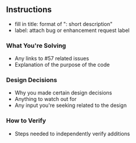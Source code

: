 ## Instructions

- fill in title: format of "<package name>: short description"
- label: attach bug or enhancement request label

### What You're Solving

- Any links to #57 related issues
- Explanation of the purpose of the code

### Design Decisions

- Why you made certain design decisions
- Anything to watch out for
- Any input you're seeking related to the design

### How to Verify

- Steps needed to independently verify additions
